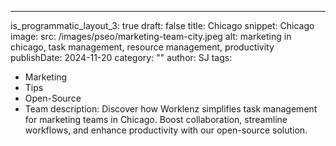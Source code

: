 ---
is_programmatic_layout_3: true
draft: false
title: Chicago
snippet: Chicago
image:
  src: /images/pseo/marketing-team-city.jpeg
  alt: marketing in chicago, task management, resource management, productivity
publishDate: 2024-11-20
category: ""
author: SJ
tags:
  - Marketing
  - Tips
  - Open-Source
  - Team
description: Discover how Worklenz simplifies task management for marketing teams in Chicago. Boost collaboration, streamline workflows, and enhance productivity with our open-source solution.